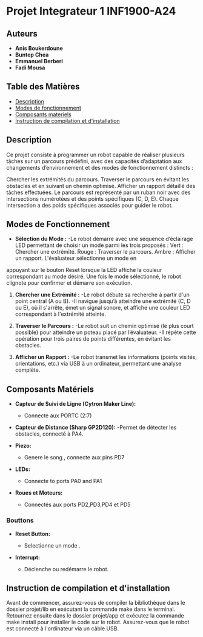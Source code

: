 # Projet Integrateur 1 INF1900-A24

## Auteurs

- **Anis Boukerdoune**
- **Buntep Chea**
- **Emmanuel Berberi**
- **Fadi Mousa**

## Table des Matières

- [Description](#description)
- [Modes de fonctionnement](#Modes-de-fonctionnement)
- [Composants materiels ](#hardware-components)
- [Instruction de compilation et d'installation](#make)

## Description

Ce projet consiste à programmer un robot capable de réaliser plusieurs tâches sur un parcours prédéfini, avec des capacités d’adaptation aux changements d’environnement et des modes de fonctionnement distincts :

Chercher les extrémités du parcours.
Traverser le parcours en évitant les obstacles et en suivant un chemin optimisé.
Afficher un rapport détaillé des tâches effectuées.
Le parcours est représenté par un ruban noir avec des intersections numérotées et des points spécifiques (C, D, E). Chaque intersection a des poids spécifiques associés pour guider le robot.

## Modes de Fonctionnement

- **Sélection du Mode :**
  -Le robot démarre avec une séquence d’éclairage LED permettant de choisir un mode parmi les trois proposés :
  Vert : Chercher une extrémité.
  Rouge : Traverser le parcours.
  Ambre : Afficher un rapport.
  L'évaluateur sélectionne un mode en

appuyant sur le bouton Reset lorsque la LED affiche la couleur correspondant au mode désiré. Une fois le mode sélectionné, le robot clignote pour confirmer et démarre son exécution.

1. **Chercher une Extrémité :**
   -Le robot débute sa recherche à partir d'un point central (A ou B).
   -Il navigue jusqu’à atteindre une extrémité (C, D ou E), où il s'arrête, émet un signal sonore, et affiche une couleur LED correspondant à l'extrémité atteinte.

2. **Traverser le Parcours :**
   -Le robot suit un chemin optimisé (le plus court possible) pour atteindre un poteau placé par l’évaluateur.
   -Il répète cette opération pour trois paires de points différentes, en évitant les obstacles.

3. **Afficher un Rapport :**
   -Le robot transmet les informations (points visités, orientations, etc.) via USB à un ordinateur, permettant une analyse complète.

## Composants Matériels

- **Capteur de Suivi de Ligne (Cytron Maker Line):**

  - Connecte aux PORTC (2:7)

- **Capteur de Distance (Sharp GP2D120):**
  -Permet de détecter les obstacles, connecté à PA4.

- **Piezo:**

  - Genere le song , connecte aux pins PD7

- **LEDs:**

  - Connecte to ports PA0 and PA1

- **Roues et Moteurs:**
  - Connectés aux ports PD2,PD3,PD4 et PD5

### Bouttons

- **Reset Button:**

  - Selectionne un mode .

- **Interrupt:**
  - Déclenche ou redémarre le robot.

## Instruction de compilation et d'installation

Avant de commencer, assurez-vous de compiler la bibliothèque dans le dossier projet/lib en exécutant la commande make dans le terminal.
Retournez ensuite dans le dossier projet/app et exécutez la commande make install pour installer le code sur le robot. Assurez-vous que le robot est connecté à l'ordinateur via un câble USB.
